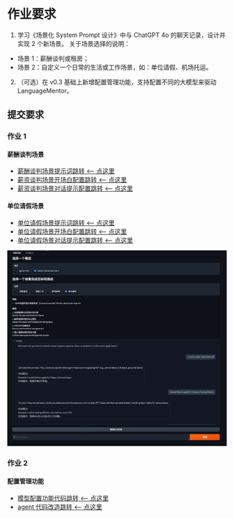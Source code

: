 # 作业要求

1. 学习《场景化 System Prompt 设计》中与 ChatGPT 4o 的聊天记录，设计并实现 2 个新场景。
关于场景选择的说明：
- 场景 1：薪酬谈判或租房；
- 场景 2：自定义一个日常的生活或工作场景，如：单位请假、机场托运。

2. （可选）在 v0.3 基础上新增配置管理功能，支持配置不同的大模型来驱动 LanguageMentor。

## 提交要求

### 作业 1

#### 薪酬谈判场景

- [薪酬谈判场景提示词跳转 <-- 点这里](../prompts/salary_negotiation_prompt.txt)
- [薪资谈判场景开场白配置跳转 <-- 点这里](../content/intro/salary_negotiation.json)
- [薪资谈判场景对话提示配置跳转 <-- 点这里](../content/page/salary_negotiation.md)

#### 单位请假场景

- [单位请假场景提示词跳转 <-- 点这里](../prompts/leave_request_prompt.txt)
- [单位请假场景开场白配置跳转 <-- 点这里](../content/intro/leave_request.json)
- [单位请假场景对话提示配置跳转 <-- 点这里](../content/page/leave_request.md)

![单位请假场景](./imgs/leave_request.png)

### 作业 2

#### 配置管理功能

- [模型配置功能代码跳转 <-- 点这里](../src/utils/llm_loader.py)
- [agent 代码改造跳转 <-- 点这里](../src/agents/scenario_agent.py#L13)


